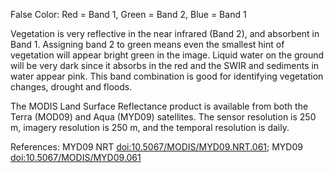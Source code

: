 False Color: Red = Band 1, Green = Band 2, Blue = Band 1

Vegetation is very reflective in the near infrared (Band 2), and absorbent in Band 1. Assigning band 2 to green means even the smallest hint of vegetation will appear bright green in the image. Liquid water on the ground will be very dark since it absorbs in the red and the SWIR and sediments in water appear pink. This band combination is good for identifying vegetation changes, drought and floods.

The MODIS Land Surface Reflectance product is available from both the Terra (MOD09) and Aqua (MYD09) satellites. The sensor resolution is 250 m, imagery resolution is 250 m, and the temporal resolution is daily.

References: MYD09 NRT [doi:10.5067/MODIS/MYD09.NRT.061](https://doi.org/10.5067/MODIS/MYD09.NRT.061); MYD09 [doi:10.5067/MODIS/MYD09.061](https://doi.org/10.5067/MODIS/MYD09.061)